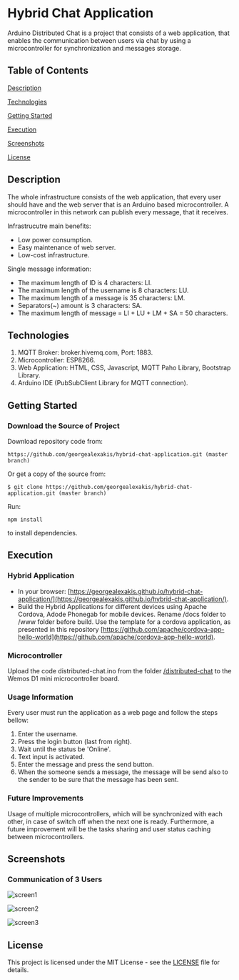 # Hybrid Chat Application

Arduino Distributed Chat is a project that consists of a web application, that enables the communication between users via chat by using a microcontroller for synchronization and messages storage.

## Table of Contents

[Description](#description)

[Technologies](#technologies)

[Getting Started](#getting-started)

[Execution](#execution)

[Screenshots](#screenshots)

[License](#license)

## Description

The whole infrastructure consists of the web application, that every user should have and the web server that is an Arduino based microcontroller. A microcontroller in this network can publish every message, that it receives.

Infrastrucutre main benefits:

* Low power consumption.
* Easy maintenance of web server.
* Low-cost infrastructure.

Single message information:

* The maximum length of ID is 4 characters: LI.
* The maximum length of the username is 8 characters: LU.
* The maximum length of a message is 35 characters: LM.
* Separators(~) amount is 3 characters: SA.
* The maximum length of message = LI + LU + LM + SA = 50 characters.

## Technologies

1.	MQTT Broker: broker.hivemq.com, Port: 1883.
2.	Microcontroller: ESP8266.
3.	Web Application: HTML, CSS, Javascript, MQTT Paho Library, Bootstrap Library.
4.	Arduino IDE (PubSubClient Library for MQTT connection).

## Getting Started

### Download the Source of Project

Download repository code from:

``` https://github.com/georgealexakis/hybrid-chat-application.git (master branch) ```

Or get a copy of the source from:

``` $ git clone https://github.com/georgealexakis/hybrid-chat-application.git (master branch) ```

Run:

``` npm install ```

to install dependencies.

## Execution

### Hybrid Application

* In your browser: [https://georgealexakis.github.io/hybrid-chat-application/](https://georgealexakis.github.io/hybrid-chat-application/).
* Build the Hybrid Applications for different devices using Apache Cordova, Adode Phonegab for mobile devices. Rename /docs folder to /www folder before build. Use the template for a cordova application, as presented in this repository 
[https://github.com/apache/cordova-app-hello-world](https://github.com/apache/cordova-app-hello-world).

### Microcontroller 

Upload the code distributed-chat.ino from the folder [/distributed-chat](https://github.com/georgealexakis/hybrid-chat-application/tree/master/distributed-chat) to the Wemos D1 mini microcontroller board.

### Usage Information

Every user must run the application as a web page and follow the steps bellow:

1. Enter the username.
2. Press the login button (last from right).
3. Wait until the status be 'Online'.
4. Text input is activated.
5. Enter the message and press the send button.
6. When the someone sends a message, the message will be send also to the sender to be sure that the message has been sent.

### Future Improvements

Usage of multiple microcontrollers, which will be synchronized with each other, in case of switch off when the next one is ready. Furthermore, a future improvement will be the tasks sharing and user status caching between microcontrollers.

## Screenshots

### Communication of 3 Users

![screen1](screenshots/screen1.png)

![screen2](screenshots/screen2.png)

![screen3](screenshots/screen3.png)

## License

This project is licensed under the MIT License - see the [LICENSE](LICENSE) file for details.